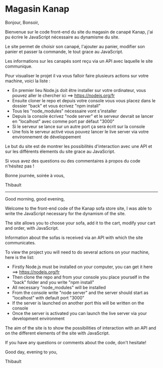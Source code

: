 # Magasin Kanap

Bonjour, Bonsoir,

Bienvenue sur le code front-end du site du magasin de canapé Kanap, j'ai pu écrire le JavaScript nécessaire au dynamisme du site.

Le site permet de choisir son canapé, l'ajouter au panier, modifier son panier et passer la commande, le tout grace au JavaScript.

Les informations sur les canapés sont reçu via un API avec laquelle le site communique.

Pour visualiser le projet il va vous falloir faire plusieurs actions sur votre machine, voici la liste :
* En premier lieu Node.js doit être installer sur votre ordinateur, vous pouvez aller le chercher ici ==> https://nodejs.org/fr
* Ensuite cloner le repo et depuis votre console vous vous placez dans le dossier "back" et vous écrivez "npm install"
* Tous les "node_modules" nécessaire vont s'installer
* Depuis la console écrivez "node server" et le serveur devrait se lancer en "localhost" avec comme port par défaut "3000"
* Si le serveur se lance sur un autre port ça sera écrit sur la console
* Une fois le serveur activé vous pouvez lancer le live server via votre environnement de développement

Le but du site est de montrer les possibilités d'interaction avec une API et sur les différents élements du site grace au JavaScript.

Si vous avez des questions ou des commentaires à propos du code n'hésitez pas !

Bonne journée, soirée à vous,

Thibault

***

Good morning, good evening,

Welcome to the front-end code of the Kanap sofa store site, I was able to write the JavaScript necessary for the dynamism of the site.

The site allows you to choose your sofa, add it to the cart, modify your cart and order, with JavaScript.

Information about the sofas is received via an API with which the site communicates.

To view the project you will need to do several actions on your machine, here is the list:
* Firstly Node.js must be installed on your computer, you can get it here ==> https://nodejs.org/fr
* Then clone the repo and from your console you place yourself in the "back" folder and you write "npm install"
* All necessary "node_modules" will be installed
* From the console write "node server" and the server should start as "localhost" with default port "3000"
* If the server is launched on another port this will be written on the console
* Once the server is activated you can launch the live server via your development environment

The aim of the site is to show the possibilities of interaction with an API and on the different elements of the site with JavaScript.

If you have any questions or comments about the code, don't hesitate!

Good day, evening to you,

Thibault
